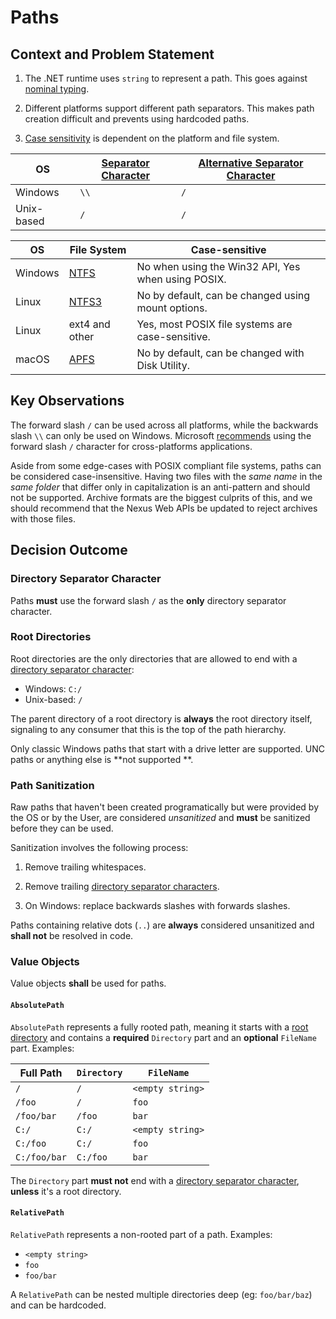 # Paths

## Context and Problem Statement

1) The .NET runtime uses `string` to represent a path. This goes
   against [nominal typing](../project/0004-use-nominal-typing.md).

2) Different platforms support different path separators. This makes path creation difficult and prevents using
   hardcoded paths.

3) [Case sensitivity](https://github.com/dotnet/runtime/blob/main/src/libraries/Common/src/System/IO/PathInternal.CaseSensitivity.cs)
   is dependent on the platform and file system.

| OS         | [Separator Character] | [Alternative Separator Character] |
|------------|-----------------------|-----------------------------------|
| Windows    | `\\`                  | `/`                               |
| Unix-based | `/`                   | `/`                               |

[Separator Character]: https://learn.microsoft.com/en-us/dotnet/api/system.io.path.directoryseparatorchar#remarks

[Alternative Separator Character]: https://learn.microsoft.com/en-us/dotnet/api/system.io.path.altdirectoryseparatorchar#remarks

| OS      | File System    | Case-sensitive                                     |
|---------|----------------|----------------------------------------------------|
| Windows | [NTFS]         | No when using the Win32 API, Yes when using POSIX. |
| Linux   | [NTFS3]        | No by default, can be changed using mount options. |
| Linux   | ext4 and other | Yes, most POSIX file systems are case-sensitive.   |
| macOS   | [APFS]         | No by default, can be changed with Disk Utility.   |

[NTFS]: https://en.wikipedia.org/wiki/NTFS

[NTFS3]: https://www.kernel.org/doc/html/latest/filesystems/ntfs.html

[APFS]: https://support.apple.com/guide/disk-utility/file-system-formats-dsku19ed921c/mac

## Key Observations

The forward slash `/` can be used across all platforms, while the backwards slash `\\` can only be used on Windows.
Microsoft [recommends](https://learn.microsoft.com/en-us/dotnet/api/system.io.path.directoryseparatorchar#remarks) using
the forward slash `/` character for cross-platforms applications.

Aside from some edge-cases with POSIX compliant file systems, paths can be considered case-insensitive. Having two files
with the _same name_ in the _same folder_ that differ only in capitalization is an anti-pattern and should not be
supported. Archive formats are the biggest culprits of this, and we should recommend that the Nexus Web APIs be updated
to reject archives with those files.

## Decision Outcome

### Directory Separator Character

Paths **must** use the forward slash `/` as the **only** directory separator character.

### Root Directories

Root directories are the only directories that are allowed to end with
a [directory separator character](#directory-separator-character):

- Windows: `C:/`
- Unix-based: `/`

The parent directory of a root directory is **always** the root directory itself, signaling to any consumer that this is
the top of the path hierarchy.

Only classic Windows paths that start with a drive letter are supported. UNC paths or anything else is **not supported
**.

### Path Sanitization

Raw paths that haven't been created programatically but were provided by the OS or by the User, are considered
_unsanitized_ and **must** be sanitized before they can be used.

Sanitization involves the following process:

1. Remove trailing whitespaces.

2. Remove trailing [directory separator characters](#directory-separator-character).

3. On Windows: replace backwards slashes with forwards slashes.

Paths containing relative dots (`..`) are **always** considered unsanitized and **shall not** be resolved in code.

### Value Objects

Value objects **shall** be used for paths.

#### `AbsolutePath`

`AbsolutePath` represents a fully rooted path, meaning it starts with a [root directory](#root-directories) and contains
a **required** `Directory` part and an **optional** `FileName` part. Examples:

| Full Path    | `Directory` | `FileName`       |
|--------------|-------------|------------------|
| `/`          | `/`         | `<empty string>` |
| `/foo`       | `/`         | `foo`            |
| `/foo/bar`   | `/foo`      | `bar`            |
| `C:/`        | `C:/`       | `<empty string>` |
| `C:/foo`     | `C:/`       | `foo`            |
| `C:/foo/bar` | `C:/foo`    | `bar`            |

The `Directory` part **must not** end with a [directory separator character](#directory-separator-character), **unless**
it's a root directory.

#### `RelativePath`

`RelativePath` represents a non-rooted part of a path. Examples:

- `<empty string>`
- `foo`
- `foo/bar`

A `RelativePath` can be nested multiple directories deep (eg: `foo/bar/baz`) and can be hardcoded.
